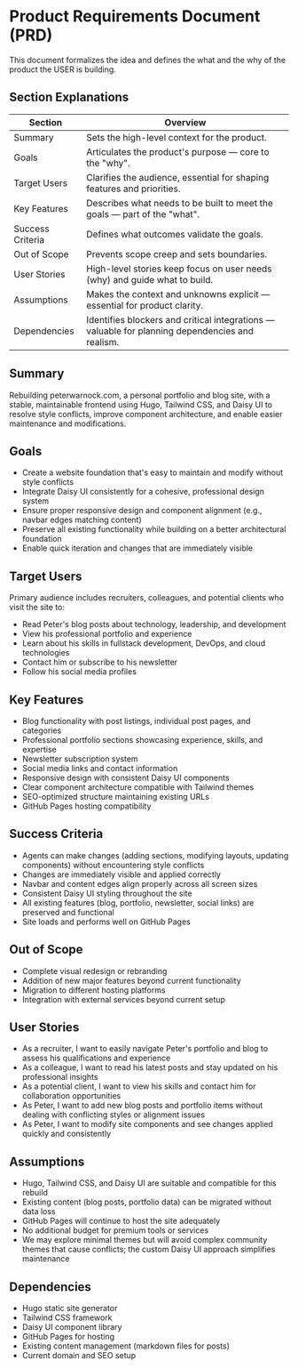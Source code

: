 # Product Requirements Document (PRD)

This document formalizes the idea and defines the what and the why of the product the USER is building.

## Section Explanations

| Section          | Overview                                                                                        |
| ---------------- | ----------------------------------------------------------------------------------------------- |
| Summary          | Sets the high-level context for the product.                                                    |
| Goals            | Articulates the product's purpose — core to the "why".                                          |
| Target Users     | Clarifies the audience, essential for shaping features and priorities.                          |
| Key Features     | Describes what needs to be built to meet the goals — part of the "what".                        |
| Success Criteria | Defines what outcomes validate the goals.                                                       |
| Out of Scope     | Prevents scope creep and sets boundaries.                                                       |
| User Stories     | High-level stories keep focus on user needs (why) and guide what to build.                      |
| Assumptions      | Makes the context and unknowns explicit — essential for product clarity.                        |
| Dependencies     | Identifies blockers and critical integrations — valuable for planning dependencies and realism. |

## Summary

Rebuilding peterwarnock.com, a personal portfolio and blog site, with a stable, maintainable frontend using Hugo, Tailwind CSS, and Daisy UI to resolve style conflicts, improve component architecture, and enable easier maintenance and modifications.

## Goals

- Create a website foundation that's easy to maintain and modify without style conflicts
- Integrate Daisy UI consistently for a cohesive, professional design system
- Ensure proper responsive design and component alignment (e.g., navbar edges matching content)
- Preserve all existing functionality while building on a better architectural foundation
- Enable quick iteration and changes that are immediately visible

## Target Users

Primary audience includes recruiters, colleagues, and potential clients who visit the site to:

- Read Peter's blog posts about technology, leadership, and development
- View his professional portfolio and experience
- Learn about his skills in fullstack development, DevOps, and cloud technologies
- Contact him or subscribe to his newsletter
- Follow his social media profiles

## Key Features

- Blog functionality with post listings, individual post pages, and categories
- Professional portfolio sections showcasing experience, skills, and expertise
- Newsletter subscription system
- Social media links and contact information
- Responsive design with consistent Daisy UI components
- Clear component architecture compatible with Tailwind themes
- SEO-optimized structure maintaining existing URLs
- GitHub Pages hosting compatibility

## Success Criteria

- Agents can make changes (adding sections, modifying layouts, updating components) without encountering style conflicts
- Changes are immediately visible and applied correctly
- Navbar and content edges align properly across all screen sizes
- Consistent Daisy UI styling throughout the site
- All existing features (blog, portfolio, newsletter, social links) are preserved and functional
- Site loads and performs well on GitHub Pages

## Out of Scope

- Complete visual redesign or rebranding
- Addition of new major features beyond current functionality
- Migration to different hosting platforms
- Integration with external services beyond current setup

## User Stories

- As a recruiter, I want to easily navigate Peter's portfolio and blog to assess his qualifications and experience
- As a colleague, I want to read his latest posts and stay updated on his professional insights
- As a potential client, I want to view his skills and contact him for collaboration opportunities
- As Peter, I want to add new blog posts and portfolio items without dealing with conflicting styles or alignment issues
- As Peter, I want to modify site components and see changes applied quickly and consistently

## Assumptions

- Hugo, Tailwind CSS, and Daisy UI are suitable and compatible for this rebuild
- Existing content (blog posts, portfolio data) can be migrated without data loss
- GitHub Pages will continue to host the site adequately
- No additional budget for premium tools or services
- We may explore minimal themes but will avoid complex community themes that cause conflicts; the custom Daisy UI approach simplifies maintenance

## Dependencies

- Hugo static site generator
- Tailwind CSS framework
- Daisy UI component library
- GitHub Pages for hosting
- Existing content management (markdown files for posts)
- Current domain and SEO setup
